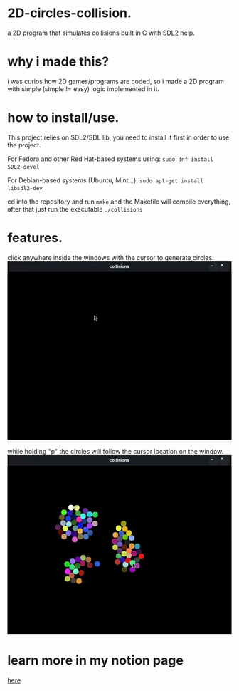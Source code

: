 # 2D-circles-collision.
a 2D program that simulates collisions built in C with SDL2 help.

# why i made this?
i was curios how 2D games/programs are coded, so i made a 2D program with simple (simple != easy) logic implemented in it.

# how to install/use.
This project relies on SDL2/SDL lib, you need to install it first in order to use the project.

For Fedora and other Red Hat-based systems using:
`sudo dnf install SDL2-devel`

For Debian-based systems (Ubuntu, Mint...):
`sudo apt-get install libsdl2-dev`

cd into the repository and run `make` and the Makefile will compile everything, after that just run the executable `./collisions`

# features.
click anywhere inside the windows with the cursor to generate circles.
![Demo](media/generate.gif)

while holding "p" the circles will follow the cursor location on the window.
![Demo](media/pull.gif)

# learn more in my notion page
[here](https://garrulous-appeal-80f.notion.site/2D-circles-collision-2712db0d585c80939b29ced4f1cd196f?source=copy_link)
